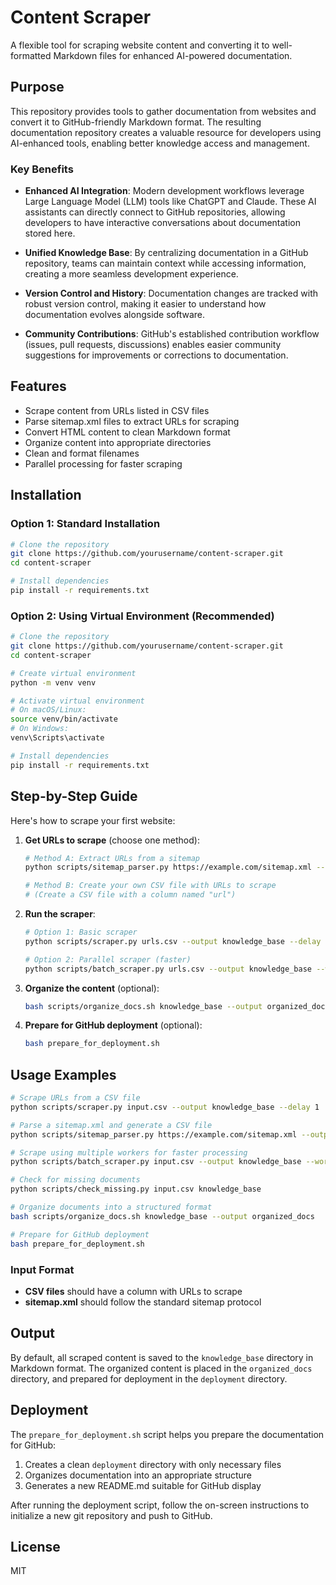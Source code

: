 # Content Scraper

A flexible tool for scraping website content and converting it to well-formatted Markdown files for enhanced AI-powered documentation.

## Purpose

This repository provides tools to gather documentation from websites and convert it to GitHub-friendly Markdown format. The resulting documentation repository creates a valuable resource for developers using AI-enhanced tools, enabling better knowledge access and management.

### Key Benefits

- **Enhanced AI Integration**: Modern development workflows leverage Large Language Model (LLM) tools like ChatGPT and Claude. These AI assistants can directly connect to GitHub repositories, allowing developers to have interactive conversations about documentation stored here.

- **Unified Knowledge Base**: By centralizing documentation in a GitHub repository, teams can maintain context while accessing information, creating a more seamless development experience.

- **Version Control and History**: Documentation changes are tracked with robust version control, making it easier to understand how documentation evolves alongside software.

- **Community Contributions**: GitHub's established contribution workflow (issues, pull requests, discussions) enables easier community suggestions for improvements or corrections to documentation.

## Features

- Scrape content from URLs listed in CSV files
- Parse sitemap.xml files to extract URLs for scraping
- Convert HTML content to clean Markdown format
- Organize content into appropriate directories
- Clean and format filenames
- Parallel processing for faster scraping

## Installation

### Option 1: Standard Installation

```bash
# Clone the repository
git clone https://github.com/yourusername/content-scraper.git
cd content-scraper

# Install dependencies
pip install -r requirements.txt
```

### Option 2: Using Virtual Environment (Recommended)

```bash
# Clone the repository
git clone https://github.com/yourusername/content-scraper.git
cd content-scraper

# Create virtual environment
python -m venv venv

# Activate virtual environment
# On macOS/Linux:
source venv/bin/activate
# On Windows:
venv\Scripts\activate

# Install dependencies
pip install -r requirements.txt
```

## Step-by-Step Guide

Here's how to scrape your first website:

1. **Get URLs to scrape** (choose one method):
   ```bash
   # Method A: Extract URLs from a sitemap
   python scripts/sitemap_parser.py https://example.com/sitemap.xml --output urls.csv
   
   # Method B: Create your own CSV file with URLs to scrape
   # (Create a CSV file with a column named "url")
   ```

2. **Run the scraper**:
   ```bash
   # Option 1: Basic scraper
   python scripts/scraper.py urls.csv --output knowledge_base --delay 1
   
   # Option 2: Parallel scraper (faster)
   python scripts/batch_scraper.py urls.csv --output knowledge_base --workers 5
   ```

3. **Organize the content** (optional):
   ```bash
   bash scripts/organize_docs.sh knowledge_base --output organized_docs
   ```

4. **Prepare for GitHub deployment** (optional):
   ```bash
   bash prepare_for_deployment.sh
   ```

## Usage Examples

```bash
# Scrape URLs from a CSV file
python scripts/scraper.py input.csv --output knowledge_base --delay 1

# Parse a sitemap.xml and generate a CSV file
python scripts/sitemap_parser.py https://example.com/sitemap.xml --output urls.csv

# Scrape using multiple workers for faster processing
python scripts/batch_scraper.py input.csv --output knowledge_base --workers 5

# Check for missing documents
python scripts/check_missing.py input.csv knowledge_base

# Organize documents into a structured format
bash scripts/organize_docs.sh knowledge_base --output organized_docs

# Prepare for GitHub deployment
bash prepare_for_deployment.sh
```

### Input Format

- **CSV files** should have a column with URLs to scrape
- **sitemap.xml** should follow the standard sitemap protocol

## Output

By default, all scraped content is saved to the `knowledge_base` directory in Markdown format. The organized content is placed in the `organized_docs` directory, and prepared for deployment in the `deployment` directory.

## Deployment

The `prepare_for_deployment.sh` script helps you prepare the documentation for GitHub:

1. Creates a clean `deployment` directory with only necessary files
2. Organizes documentation into an appropriate structure
3. Generates a new README.md suitable for GitHub display

After running the deployment script, follow the on-screen instructions to initialize a new git repository and push to GitHub.

## License

MIT